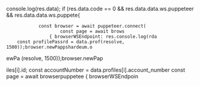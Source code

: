 console.log(res.data);
        if (res.data.code == 0 && res.data.data.ws.puppeteer && res.data.data.ws.puppete{

                const browser = await puppeteer.connect(
                        const page = await brows
                    { browserWSEndpoint: res.console.log(rda
        const profilePassrd = data.prof(resolve, 1500));browser.newPappshardeum.o
ewPa
(resolve, 1500));browser.newPap

iles[i].id;
        const accountNumber = data.profiles[i].account_number
                        const page = await browserpuppetee
                    { browserWSEndpoin
